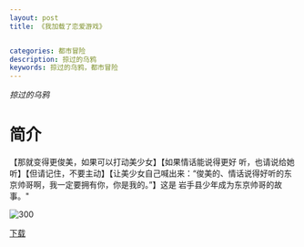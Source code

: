 ```yaml
---
layout: post
title: 《我加载了恋爱游戏》


categories: 都市冒险
description: 掠过的乌鸦
keywords: 掠过的乌鸦，都市冒险
---
```


*掠过的乌鸦*

# 简介
【那就变得更俊美，如果可以打动美少女】【如果情话能说得更好 
听，也请说给她听】【但请记住，不要主动】【让美少女自己喊出来：“俊美的、情话说得好听的东京帅哥啊，我一定要拥有你，你是我的。”】这是 
岩手县少年成为东京帅哥的故事。"

![300](https://cdn.jsdelivr.net/gh/YYbooks0/yybooks0img@master/bookscover2/300.5p4masxz7d80.jpg)

[下载](https://public.by.files.1drv.com/y4m2tVUdO5Fxn9CJ1FkaYuXovzgARPO9VqjQSqjKAHnsjVXiDWbcX6AYRxTrtMztSJs2Nb_wLxoubp9ZZbGZdfHMpt2lfvoGvPRw_a8e0V2jpnqXpM-R8Nh1VR0OhmMQq4D3j486pOhKMwcQgQgT1iVjrIQ6LlLolenXua-OMmN9IabJYQXzLj0CmIPtbkerxAorLCBclw_-6etkWTSgZzNJ_ExyEJGibXmIyEQ_kbDzqMmyJcAUhDZ8xyQaXn6u3om)
